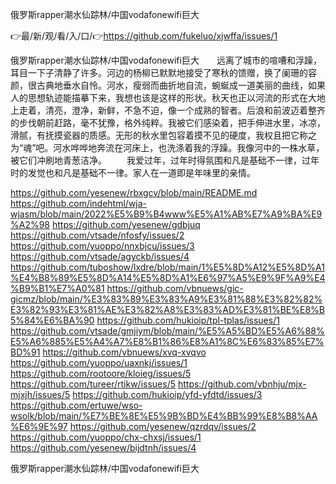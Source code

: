 俄罗斯rapper潮水仙踪林/中国vodafonewifi巨大

👉最/新/观/看/入/口/👉https://github.com/fukeluo/xjwffa/issues/1

俄罗斯rapper潮水仙踪林/中国vodafonewifi巨大　　远离了城市的喧嘈和浮躁，耳目一下子清静了许多。河边的杨柳已默默地接受了寒秋的馈赠，换了阑珊的容颜，很古典地垂水自怜。河水，瘦弱而曲折地自流，蜿蜒成一道美丽的曲线，如果人的思想轨迹能描摹下来，我想也该是这样的形状。秋天也正以河流的形式在大地上走着，清亮，澄净，新鲜，不急不迫，像一个成熟的智者。后浪和前波迈着整齐的步伐朝前赶路，毫不犹豫，格外纯粹。我被它们感染着，把手伸进水里，冰凉，滑腻，有抚摸瓷器的质感。无形的秋水里包容着摸不见的硬度，我权且把它称之为“魂”吧。河水哗哗地奔流在河床上，也洗涤着我的浮躁。我像河中的一株水草，被它们冲刷地青葱洁净。
　　我爱过年，过年时得氛围和凡是基础不一律，过年时的发觉也和凡是基础不一律。家人在一道即是年味里的亲情。


https://github.com/yesenew/rbxgcv/blob/main/README.md
https://github.com/indehtml/wja-wjasm/blob/main/2022%E5%B9%B4www%E5%A1%AB%E7%A9%BA%E9%A2%98
https://github.com/yesenew/gdbjuq
https://github.com/vtsade/nfosfy/issues/2
https://github.com/yuoppo/nnxbjcu/issues/3
https://github.com/vtsade/agyckb/issues/4
https://github.com/tuboshow/lxdre/blob/main/1%E5%8D%A12%E5%8D%A1%E4%B8%89%E5%8D%A14%E5%8D%A1%E6%97%A5%E9%9F%A9%E4%B9%B1%E7%A0%81
https://github.com/vbnuews/gic-gicmz/blob/main/%E3%83%89%E3%83%A9%E3%81%88%E3%82%82%E3%82%93%E3%81%AE%E3%82%A8%E3%83%AD%E3%81%BE%E8%B5%84%E6%BA%90
https://github.com/hukioip/tpl-tplas/issues/1
https://github.com/vtsade/gmjiym/blob/main/%E5%A5%BD%E5%A6%88%E5%A6%885%E5%A4%A7%E8%B1%86%E8%A1%8C%E6%83%85%E7%BD%91
https://github.com/vbnuews/xvq-xvqvo
https://github.com/yuoppo/uaxnkj/issues/1
https://github.com/rootoore/kloieg/issues/5
https://github.com/tureer/rtikw/issues/5
https://github.com/vbnhju/mjx-mjxjh/issues/5
https://github.com/hukioip/yfd-yfdtd/issues/3
https://github.com/ertuwe/wso-wsolk/blob/main/%E7%BE%8E%E5%9B%BD%E4%BB%99%E8%B8%AA%E6%9E%97
https://github.com/yesenew/qzrdqv/issues/2
https://github.com/yuoppo/chx-chxsj/issues/1
https://github.com/yesenew/bijdtnh/issues/4

俄罗斯rapper潮水仙踪林/中国vodafonewifi巨大
